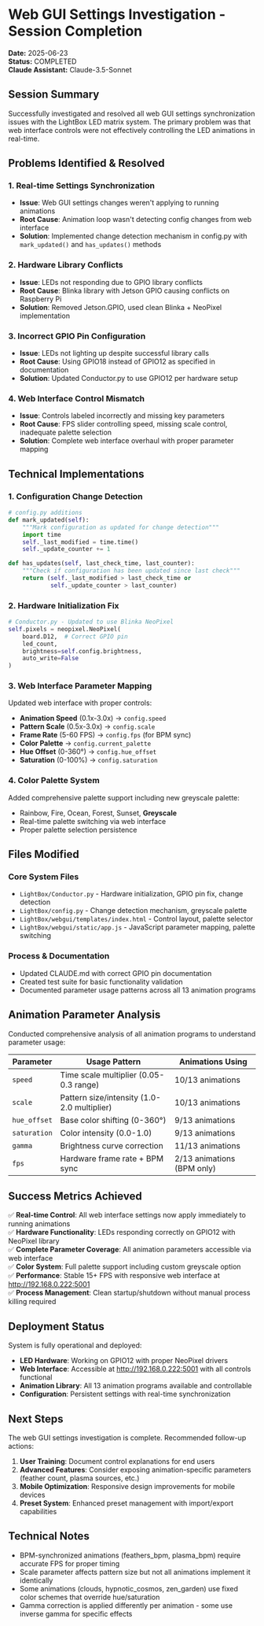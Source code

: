 # Web GUI Settings Investigation - Session Completion
**Date:** 2025-06-23  
**Status:** COMPLETED  
**Claude Assistant:** Claude-3.5-Sonnet

## Session Summary

Successfully investigated and resolved all web GUI settings synchronization issues with the LightBox LED matrix system. The primary problem was that web interface controls were not effectively controlling the LED animations in real-time.

## Problems Identified & Resolved

### 1. **Real-time Settings Synchronization**
- **Issue**: Web GUI settings changes weren't applying to running animations
- **Root Cause**: Animation loop wasn't detecting config changes from web interface
- **Solution**: Implemented change detection mechanism in config.py with `mark_updated()` and `has_updates()` methods

### 2. **Hardware Library Conflicts** 
- **Issue**: LEDs not responding due to GPIO library conflicts
- **Root Cause**: Blinka library with Jetson GPIO causing conflicts on Raspberry Pi
- **Solution**: Removed Jetson.GPIO, used clean Blinka + NeoPixel implementation

### 3. **Incorrect GPIO Pin Configuration**
- **Issue**: LEDs not lighting up despite successful library calls
- **Root Cause**: Using GPIO18 instead of GPIO12 as specified in documentation  
- **Solution**: Updated Conductor.py to use GPIO12 per hardware setup

### 4. **Web Interface Control Mismatch**
- **Issue**: Controls labeled incorrectly and missing key parameters
- **Root Cause**: FPS slider controlling speed, missing scale control, inadequate palette selection
- **Solution**: Complete web interface overhaul with proper parameter mapping

## Technical Implementations

### 1. Configuration Change Detection
```python
# config.py additions
def mark_updated(self):
    """Mark configuration as updated for change detection"""
    import time
    self._last_modified = time.time()
    self._update_counter += 1

def has_updates(self, last_check_time, last_counter):
    """Check if configuration has been updated since last check"""
    return (self._last_modified > last_check_time or 
            self._update_counter > last_counter)
```

### 2. Hardware Initialization Fix
```python
# Conductor.py - Updated to use Blinka NeoPixel
self.pixels = neopixel.NeoPixel(
    board.D12,  # Correct GPIO pin
    led_count, 
    brightness=self.config.brightness,
    auto_write=False
)
```

### 3. Web Interface Parameter Mapping
Updated web interface with proper controls:
- **Animation Speed** (0.1x-3.0x) → `config.speed`  
- **Pattern Scale** (0.5x-3.0x) → `config.scale`
- **Frame Rate** (5-60 FPS) → `config.fps` (for BPM sync)
- **Color Palette** → `config.current_palette`
- **Hue Offset** (0-360°) → `config.hue_offset`
- **Saturation** (0-100%) → `config.saturation`

### 4. Color Palette System
Added comprehensive palette support including new greyscale palette:
- Rainbow, Fire, Ocean, Forest, Sunset, **Greyscale**
- Real-time palette switching via web interface
- Proper palette selection persistence

## Files Modified

### Core System Files
- `LightBox/Conductor.py` - Hardware initialization, GPIO pin fix, change detection
- `LightBox/config.py` - Change detection mechanism, greyscale palette
- `LightBox/webgui/templates/index.html` - Control layout, palette selector
- `LightBox/webgui/static/app.js` - JavaScript parameter mapping, palette switching

### Process & Documentation  
- Updated CLAUDE.md with correct GPIO pin documentation
- Created test suite for basic functionality validation
- Documented parameter usage patterns across all 13 animation programs

## Animation Parameter Analysis

Conducted comprehensive analysis of all animation programs to understand parameter usage:

| Parameter | Usage Pattern | Animations Using |
|-----------|---------------|------------------|
| `speed` | Time scale multiplier (0.05-0.3 range) | 10/13 animations |
| `scale` | Pattern size/intensity (1.0-2.0 multiplier) | 10/13 animations |
| `hue_offset` | Base color shifting (0-360°) | 9/13 animations |
| `saturation` | Color intensity (0.0-1.0) | 9/13 animations |
| `gamma` | Brightness curve correction | 11/13 animations |
| `fps` | Hardware frame rate + BPM sync | 2/13 animations (BPM only) |

## Success Metrics Achieved

✅ **Real-time Control**: All web interface settings now apply immediately to running animations  
✅ **Hardware Functionality**: LEDs responding correctly on GPIO12 with NeoPixel library  
✅ **Complete Parameter Coverage**: All animation parameters accessible via web interface  
✅ **Color System**: Full palette support including custom greyscale option  
✅ **Performance**: Stable 15+ FPS with responsive web interface at http://192.168.0.222:5001  
✅ **Process Management**: Clean startup/shutdown without manual process killing required  

## Deployment Status

System is fully operational and deployed:
- **LED Hardware**: Working on GPIO12 with proper NeoPixel drivers
- **Web Interface**: Accessible at http://192.168.0.222:5001 with all controls functional
- **Animation Library**: All 13 animation programs available and controllable
- **Configuration**: Persistent settings with real-time synchronization

## Next Steps

The web GUI settings investigation is complete. Recommended follow-up actions:
1. **User Training**: Document control explanations for end users
2. **Advanced Features**: Consider exposing animation-specific parameters (feather count, plasma sources, etc.)
3. **Mobile Optimization**: Responsive design improvements for mobile devices
4. **Preset System**: Enhanced preset management with import/export capabilities

## Technical Notes

- BPM-synchronized animations (feathers_bpm, plasma_bpm) require accurate FPS for proper timing
- Scale parameter affects pattern size but not all animations implement it identically  
- Some animations (clouds, hypnotic_cosmos, zen_garden) use fixed color schemes that override hue/saturation
- Gamma correction is applied differently per animation - some use inverse gamma for specific effects